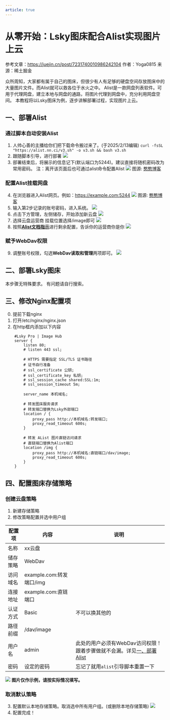 ```yaml
---
article: true
---
```

# 从零开始：Lsky图床配合Alist实现图片上云
参考文章：https://juejin.cn/post/7231740010986242104
作者：Yoga0815
来源：稀土掘金

众所周知，大家都有属于自己的图床，但很少有人有足够的硬盘空间存放图床中的大量图片文件。而Alist就可以救各位于水火之中。
Alist是一款网盘列表软件。可用于代理网盘，建立本地与网盘的通路，将图片代理到网盘中，充分利用网盘空间。
本教程将以Lsky图床为例，逐步讲解部署过程，实现图片上云。

## 一、部署Alist
### 通过脚本自动安装Alist
1. 人帅心善的主播给你们把下载命令搬过来了。(于2025/2/13编辑)
`curl -fsSL "https://alist.nn.ci/v3.sh" -o v3.sh && bash v3.sh`
2. 跟随脚本引导，进行部署
![](https://alist.nn.ci/img/guide/v3-install.png)
3. 部署结束后，将展示的信息记下(默认端口为5244)。建议直接将随机密码改为常用密码。
注：离开该页面后也可通过alist命令配置Alist
![](http://pic.puremcs.top/img/2025/02/13/67ae070f124de.png)
图源: [憨憨博客](https://blog.hanhanz.top)
### 配置Alist挂载网盘
4. 在浏览器进入Alist网页。例如：https://example.com:5244
![](http://pic.puremcs.top/img/2025/02/13/67ae08467845c.png)
图源: [憨憨博客](https://blog.hanhanz.top)
5. 输入第2步记录的账号密码，进入系统。
![](http://pic.puremcs.top/img/2025/02/13/67ae14b7e8cb8.png)
6. 点击下方管理，左侧储存，开始添加新云盘
![](http://pic.puremcs.top/img/2025/02/13/67ae14f094647.jpg)
6. 选择云盘运营商 挂载位置选择/image即可
![](http://pic.puremcs.top/img/2025/02/13/67ae1576ab3ef.png)
8. 按照[**Alist文档指示**](https://alist.nn.ci/zh/guide/)进行剩余配置，告诉你的运营商你是你
![](http://pic.puremcs.top/img/2025/02/13/67ae15cac7487.png)
### 赋予WebDav权限
9. 调整账号权限，勾选**WebDav读取和管理**两项即可。
![](http://pic.puremcs.top/img/2025/02/13/67ae16326bf65.png)

## 二、部署Lsky图床
本步骤无特殊要求。
有问题请自行搜索。

## 三、修改Nginx配置项
0. 提前下载nginx
1. 打开/etc/nginx/nginx.json
2. 在http框内添加以下内容
```
    #Lsky Pro | Image Hub
    server {
        listen 80;
        # listen 443 ssl;

        # HTTPS 需要指定 SSL/TLS 证书路径
        # 证书自行准备
        # ssl_certificate 公钥;
        # ssl_certificate_key 私钥;
        # ssl_session_cache shared:SSL:1m;
        # ssl_session_timeout 5m;

        server_name 本机域名;

        # 转发图床服务请求
        # 转发端口替换为Lsky外部端口
        location / {
            proxy_pass http://本机域名:转发端口;
            proxy_read_timeout 600s;
        }

        # 转发 AList 图片直链访问请求
        # 直链端口替换为Alist端口
        location /img {
            proxy_pass http://本机域名:直链端口/dav/image;
            proxy_read_timeout 600s;
        }
    }
```

## 四、配置图床存储策略
### 创建云盘策略
1. 新建存储策略
2. 修改策略配置并选中用户组

|配置项|内容|说明|
|---|---|---|
|名称|xx云盘||
|储存策略|WebDav||
|访问域名|example.com:转发端口/img||
|连接地址|example.com:直链端口||
|认证方式|Basic|不可以换其他的|
|路径前缀|/dav/image||
|用户名|admin|此处的用户必须有WebDav访问权限！跟着步骤做就不会漏。详见[一、部署Alist](#一-部署Alist)|
|密码|设定的密码|忘记了就用`alist`引导脚本重置一下|

![](http://pic.puremcs.top/img/2025/02/14/67ae177b60c23.png)
**图片仅作示例，请按实际情况填写。**
### 取消默认策略
3. 配置默认本地存储策略。取消选中所有用户组。(或删除本地存储策略)
![](http://pic.puremcs.top/img/2025/02/14/67ae1805182ec.png)
4. 配置完成！
